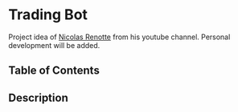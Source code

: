 # Trading Bot 

Project idea of [Nicolas Renotte](https://github.com/nicknochnack) from his youtube channel. Personal development will be added.

## Table of Contents

## Description
